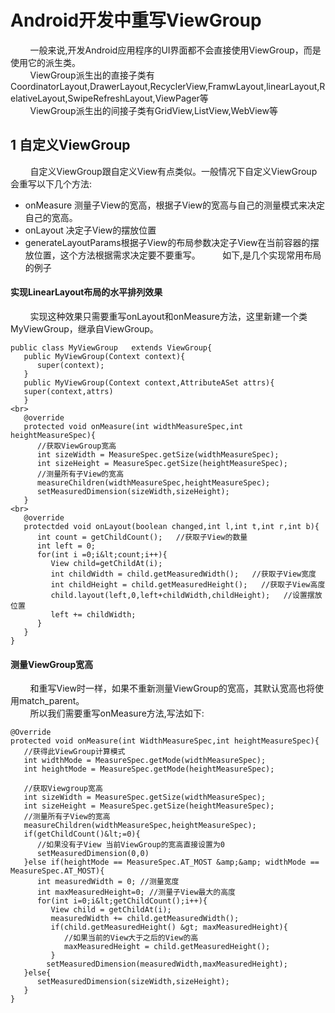 # Android开发中重写ViewGroup
&nbsp;&nbsp;&nbsp;&nbsp;&nbsp;&nbsp;&nbsp;&nbsp;一般来说,开发Android应用程序的UI界面都不会直接使用ViewGroup，而是使用它的派生类。<br>
&nbsp;&nbsp;&nbsp;&nbsp;&nbsp;&nbsp;&nbsp;&nbsp;ViewGroup派生出的直接子类有CoordinatorLayout,DrawerLayout,RecyclerView,FramwLayout,linearLayout,RelativeLayout,SwipeRefreshLayout,ViewPager等<br>
&nbsp;&nbsp;&nbsp;&nbsp;&nbsp;&nbsp;&nbsp;&nbsp;ViewGroup派生出的间接子类有GridView,ListView,WebView等<br>
## 1 自定义ViewGroup
&nbsp;&nbsp;&nbsp;&nbsp;&nbsp;&nbsp;&nbsp;&nbsp;自定义ViewGroup跟自定义View有点类似。一般情况下自定义ViewGroup会重写以下几个方法:<br>
* onMeasure 测量子View的宽高，根据子View的宽高与自己的测量模式来决定自己的宽高。
* onLayout 决定子View的摆放位置
* generateLayoutParams根据子View的布局参数决定子View在当前容器的摆放位置，这个方法根据需求决定要不要重写。
&nbsp;&nbsp;&nbsp;&nbsp;&nbsp;&nbsp;&nbsp;&nbsp;如下,是几个实现常用布局的例子<br>
#### 实现LinearLayout布局的水平排列效果
&nbsp;&nbsp;&nbsp;&nbsp;&nbsp;&nbsp;&nbsp;&nbsp;实现这种效果只需要重写onLayout和onMeasure方法，这里新建一个类MyViewGroup，继承自ViewGroup。<br>
```
public class MyViewGroup   extends ViewGroup{
   public MyViewGroup(Context context){
      super(context);
   }
   public MyViewGroup(Context context,AttributeASet attrs){
   super(context,attrs)
   }
<br>
   @override
   protected void onMeasure(int widthMeasureSpec,int heightMeasureSpec){
      //获取ViewGroup宽高
      int sizeWidth = MeasureSpec.getSize(widthMeasureSpec);
      int sizeHeight = MeasureSpec.getSize(heightMeasureSpec);
      //测量所有子View的宽高
      measureChildren(widthMeasureSpec,heightMeasureSpec);
      setMeasuredDimension(sizeWidth,sizeHeight);
   }
<br>
   @override
   protectded void onLayout(boolean changed,int l,int t,int r,int b){
      int count = getChildCount();   //获取子View的数量
      int left = 0;
      for(int i =0;i&lt;count;i++){
         View child=getChildAt(i);
         int childWidth = child.getMeasuredWidth();   //获取子View宽度
         int childHeight = child.getMeasuredHeight();   //获取子View高度
         child.layout(left,0,left+childWidth,childHeight);   //设置摆放位置
         left += childWidth;
      }
   }
}
```
#### 测量ViewGroup宽高
&nbsp;&nbsp;&nbsp;&nbsp;&nbsp;&nbsp;&nbsp;&nbsp;和重写View时一样，如果不重新测量ViewGroup的宽高，其默认宽高也将使用match_parent。<br>
&nbsp;&nbsp;&nbsp;&nbsp;&nbsp;&nbsp;&nbsp;&nbsp;所以我们需要重写onMeasure方法,写法如下:<br>
```
@Override
protected void onMeasure(int WidthMeasureSpec,int heightMeasureSpec){
   //获得此ViewGroup计算模式
   int widthMode = MeasureSpec.getMode(widthMeasureSpec);
   int heightMode = MeasureSpec.getMode(heightMeasureSpec);
    
   //获取Viewgroup宽高
   int sizeWidth = MeasureSpec.getSize(widthMeasureSpec);
   int sizeHeight = MeasureSpec.getSize(heightMeasureSpec);
   //测量所有子View的宽高
   measureChildren(widthMeasureSpec,heightMeasureSpec);    
   if(getChildCount()&lt;=0){
      //如果没有子View 当前ViewGroup的宽高直接设置为0
      setMeasuredDimension(0,0)
   }else if(heightMode == MeasureSpec.AT_MOST &amp;&amp; widthMode == MeasureSpec.AT_MOST){
      int measuredWidth = 0; //测量宽度
      int maxMeasuredHeight=0; //测量子View最大的高度
      for(int i=0;i&lt;getChildCount();i++){
         View child = getChildAt(i);
         measuredWidth += child.getMeasuredWidth();
         if(child.getMeasuredHeight() &gt; maxMeasuredHeight){
            //如果当前的View大于之后的View的高
            maxMeasuredHeight = child.getMeasuredHeight();
         }
        setMeasuredDimension(measuredWidth,maxMeasuredHeight);
   }else{
      setMeasuredDimension(sizeWidth,sizeHeight);
   }
}
```
